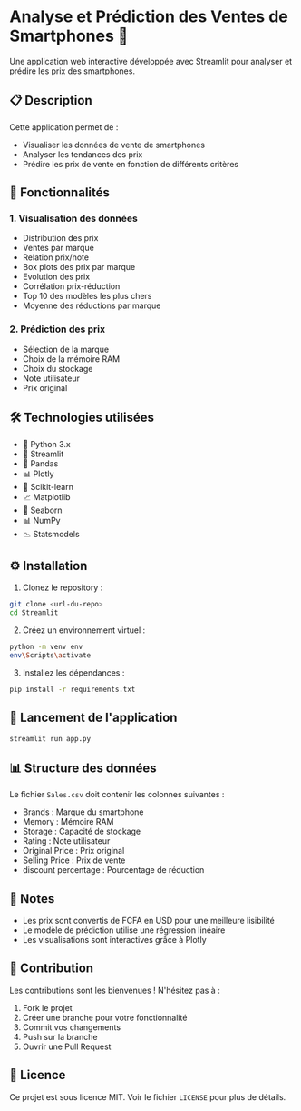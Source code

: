# Analyse et Prédiction des Ventes de Smartphones 📱

Une application web interactive développée avec Streamlit pour analyser et prédire les prix des smartphones.

## 📋 Description

Cette application permet de :
- Visualiser les données de vente de smartphones
- Analyser les tendances des prix
- Prédire les prix de vente en fonction de différents critères

## 🚀 Fonctionnalités

### 1. Visualisation des données
- Distribution des prix
- Ventes par marque
- Relation prix/note
- Box plots des prix par marque
- Evolution des prix
- Corrélation prix-réduction
- Top 10 des modèles les plus chers
- Moyenne des réductions par marque

### 2. Prédiction des prix
- Sélection de la marque
- Choix de la mémoire RAM
- Choix du stockage
- Note utilisateur
- Prix original

## 🛠️ Technologies utilisées

- 🐍 Python 3.x
- 🌊 Streamlit
- 🐼 Pandas
- 📊 Plotly
- 🤖 Scikit-learn
- 📈 Matplotlib
- 🌟 Seaborn
- 📊 NumPy
- 📉 Statsmodels

## ⚙️ Installation

1. Clonez le repository :
```bash
git clone <url-du-repo>
cd Streamlit
```

2. Créez un environnement virtuel :
```bash
python -m venv env
env\Scripts\activate
```

3. Installez les dépendances :
```bash
pip install -r requirements.txt
```

## 🚀 Lancement de l'application

```bash
streamlit run app.py
```

## 📊 Structure des données

Le fichier `Sales.csv` doit contenir les colonnes suivantes :
- Brands : Marque du smartphone
- Memory : Mémoire RAM
- Storage : Capacité de stockage
- Rating : Note utilisateur
- Original Price : Prix original
- Selling Price : Prix de vente
- discount percentage : Pourcentage de réduction

## 📝 Notes

- Les prix sont convertis de FCFA en USD pour une meilleure lisibilité
- Le modèle de prédiction utilise une régression linéaire
- Les visualisations sont interactives grâce à Plotly

## 👥 Contribution

Les contributions sont les bienvenues ! N'hésitez pas à :
1. Fork le projet
2. Créer une branche pour votre fonctionnalité
3. Commit vos changements
4. Push sur la branche
5. Ouvrir une Pull Request

## 📄 Licence

Ce projet est sous licence MIT. Voir le fichier `LICENSE` pour plus de détails.